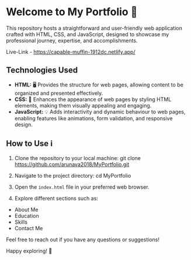 # Welcome to My Portfolio 🚀

This repository hosts a straightforward and user-friendly web application crafted with HTML, CSS, and JavaScript, designed to showcase my professional journey, expertise, and accomplishments.

Live-Link - https://capable-muffin-1912dc.netlify.app/
## Technologies Used
- **HTML:** 🖥️ Provides the structure for web pages, allowing content to be organized and presented effectively.
- **CSS:** 🎨 Enhances the appearance of web pages by styling HTML elements, making them visually appealing and engaging.
- **JavaScript:** 💡 Adds interactivity and dynamic behaviour to web pages, enabling features like animations, form validation, and responsive design.

## How to Use ℹ️
1. Clone the repository to your local machine:
   git clone https://github.com/arunava2018/MyPortfolio.git
2. Navigate to the project directory:
   cd MyPortfolio
3. Open the `index.html` file in your preferred web browser.

4. Explore different sections such as:
  - About Me
  - Education
  - Skills
  - Contact Me

Feel free to reach out if you have any questions or suggestions!

Happy exploring! 🌟

